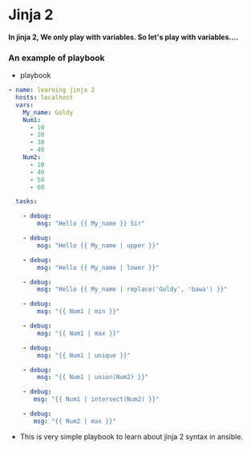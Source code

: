 # Jinja 2

**In jinja 2, We only play with variables. So let's play with variables....**

### An example of playbook

- playbook

```yml
- name: learning jinja 2
  hosts: localhost
  vars:
    My_name: Goldy
    Num1:
      - 10
      - 20
      - 30
      - 40
    Num2:
      - 10
      - 40
      - 50
      - 60

  tasks:

    - debug:
        msg: "Hello {{ My_name }} Sir"

    - debug:
        msg: "Hello {{ My_name | upper }}"

    - debug:
        msg: "Hello {{ My_name | lower }}"

    - debug:
        msg: "Hello {{ My_name | replace('Goldy', 'bawa') }}"

    - debug:
        msg: "{{ Num1 | min }}"

    - debug:
        msg: "{{ Num1 | max }}"

    - debug:
        msg: "{{ Num1 | unique }}"

    - debug:
        msg: "{{ Num1 | union(Num2) }}"

    - debug:
       msg: "{{ Num1 | intersect(Num2) }}"

    - debug:
       msg: "{{ Num2 | max }}"
```

- This is very simple playbook to learn about jinja 2 syntax in ansible.